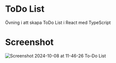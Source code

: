 # ToDo List

Övning i att skapa ToDo List i React med TypeScript
# Screenshot
![Screenshot 2024-10-08 at 11-46-26 To-Do List](https://github.com/user-attachments/assets/583e740e-4488-4d7a-b561-9282b60ba9b8)

